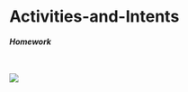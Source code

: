 # Activities-and-Intents

***Homework***

<br>
<br>
<img src="https://user-images.githubusercontent.com/47654208/111630425-747fec80-881a-11eb-990a-9f67d239382f.gif">
